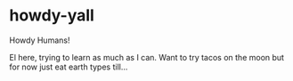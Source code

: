howdy-yall
==========

Howdy Humans!

El here, trying to learn as much as I can.  Want to try tacos on the moon but for now just eat earth types till...
